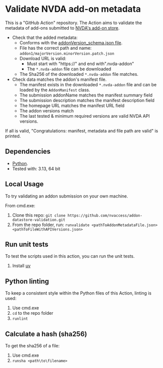 # Validate NVDA add-on metadata

This is a "GitHub Action" repository.
The Action aims to validate the metadata of add-ons submitted to
[NVDA's add-on store](https://github.com/nvaccess/addon-datastore).

* Check that the added metadata:
  * Conforms with the
  [addonVersion_schema.json file](https://github.com/nvaccess/addon-datastore-validation/blob/main/_validate/addonVersion_schema.json).
  * File has the correct path and name: `addon1/majorVersion.minorVersion.patch.json`
  * Download URL is valid:
    * Must start with "https://" and end with".nvda-addon"
    * The `*.nvda-addon` file can be downloaded
  * The Sha256 of the downloaded `*.nvda-addon` file matches.
* Check data matches the addon's manifest file.
  * The manifest exists in the downloaded `*.nvda-addon` file and can be loaded by the `AddonManifest` class. 
  * The submission addonName matches the manifest summary field
  * The submission description matches the manifest description field
  * The homepage URL matches the manifest URL field
  * The addon versions match
  * The last tested & minimum required versions are valid NVDA API versions.

If all is valid, "Congratulations: manifest, metadata and file path are valid" is printed.

## Dependencies

* [Python](https://www.python.org/).
* Tested with: 3.13, 64 bit

## Local Usage

To try validating an addon submission on your own machine.

From cmd.exe:

1. Clone this repo: `git clone https://github.com/nvaccess/addon-datastore-validation.git`
1. From the repo folder, run: `runvalidate <pathToAddonMetadataFile.json> <pathToFileWithAPIVersions.json>`

## Run unit tests

To test the scripts used in this action, you can run the unit tests.

1. Install [uv](https://docs.astral.sh/uv/getting-started/installation/)

## Python linting

To keep a consistent style within the Python files of this Action, linting is used:

1. Use cmd.exe
1. `cd` to the repo folder
1. `runlint`

## Calculate a hash (sha256)

To get the sha256 of a file:

1. Use cmd.exe
1. `runsha <path\to\filename>`
